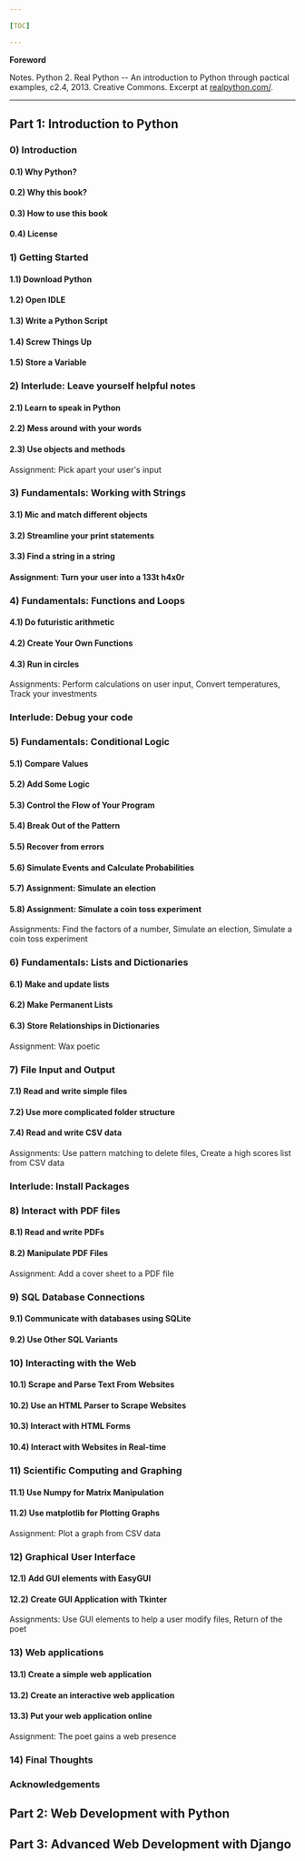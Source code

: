 ```yaml
---

[TOC]

---
```


**Foreword**

Notes. Python 2. Real Python -- An introduction to Python through pactical examples, c2.4, 2013. Creative Commons. Excerpt at [realpython.com/](https://realpython.com/).

---

## Part 1: Introduction to Python

### 0) Introduction

#### 0.1) Why Python?

#### 0.2) Why this book?

#### 0.3) How to use this book

#### 0.4) License

### 1) Getting Started

#### 1.1) Download Python

#### 1.2) Open IDLE

#### 1.3) Write a Python Script

#### 1.4) Screw Things Up

#### 1.5) Store a Variable

### 2) Interlude: Leave yourself helpful notes

#### 2.1) Learn to speak in Python

#### 2.2) Mess around with your words

#### 2.3) Use objects and methods

Assignment: Pick apart your user's input

### 3) Fundamentals: Working with Strings

#### 3.1) Mic and match different objects

#### 3.2) Streamline your print statements

#### 3.3) Find a string in a string

#### Assignment: Turn your user into a 133t h4x0r

### 4) Fundamentals: Functions and Loops

#### 4.1) Do futuristic arithmetic

#### 4.2) Create Your Own Functions

#### 4.3) Run in circles

Assignments: Perform calculations on user input, Convert temperatures, Track your investments

### Interlude: Debug your code

### 5) Fundamentals: Conditional Logic

#### 5.1) Compare Values

#### 5.2) Add Some Logic

#### 5.3) Control the Flow of Your Program

#### 5.4) Break Out of the Pattern

#### 5.5) Recover from errors

#### 5.6) Simulate Events and Calculate Probabilities

#### 5.7) Assignment: Simulate an election

#### 5.8) Assignment: Simulate a coin toss experiment

Assignments: Find the factors of a number, Simulate an election, Simulate a coin toss experiment

### 6) Fundamentals: Lists and Dictionaries

#### 6.1) Make and update lists

#### 6.2) Make Permanent Lists

#### 6.3) Store Relationships in Dictionaries

Assignment: Wax poetic

### 7) File Input and Output

#### 7.1) Read and write simple files

#### 7.2) Use more complicated folder structure

#### 7.4) Read and write CSV data

Assignments: Use pattern matching to delete files, Create a high scores list from CSV data

### Interlude: Install Packages

### 8) Interact with PDF files

#### 8.1) Read and write PDFs

#### 8.2) Manipulate PDF Files

Assignment: Add a cover sheet to a PDF file

### 9) SQL Database Connections

#### 9.1) Communicate with databases using SQLite

#### 9.2) Use Other SQL Variants

### 10) Interacting with the Web

#### 10.1) Scrape and Parse Text From Websites

#### 10.2) Use an HTML Parser to Scrape Websites

#### 10.3) Interact with HTML Forms

#### 10.4) Interact with Websites in Real-time

### 11) Scientific Computing and Graphing

#### 11.1) Use Numpy for Matrix Manipulation

#### 11.2) Use matplotlib for Plotting Graphs

Assignment: Plot a graph from CSV data

### 12) Graphical User Interface

#### 12.1) Add GUI elements with EasyGUI

#### 12.2) Create GUI Application with Tkinter

Assignments: Use GUI elements to help a user modify files, Return of the poet

### 13) Web applications

#### 13.1) Create a simple web application

#### 13.2) Create an interactive web application

#### 13.3) Put your web application online

Assignment: The poet gains a web presence

### 14) Final Thoughts

### Acknowledgements

## Part 2: Web Development with Python

## Part 3: Advanced Web Development with Django
